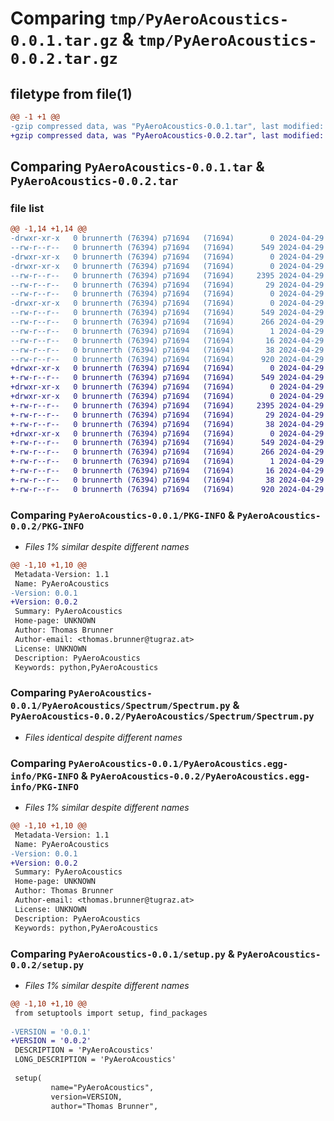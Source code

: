 # Comparing `tmp/PyAeroAcoustics-0.0.1.tar.gz` & `tmp/PyAeroAcoustics-0.0.2.tar.gz`

## filetype from file(1)

```diff
@@ -1 +1 @@
-gzip compressed data, was "PyAeroAcoustics-0.0.1.tar", last modified: Mon Apr 29 15:20:50 2024, max compression
+gzip compressed data, was "PyAeroAcoustics-0.0.2.tar", last modified: Mon Apr 29 15:33:16 2024, max compression
```

## Comparing `PyAeroAcoustics-0.0.1.tar` & `PyAeroAcoustics-0.0.2.tar`

### file list

```diff
@@ -1,14 +1,14 @@
-drwxr-xr-x   0 brunnerth (76394) p71694   (71694)        0 2024-04-29 15:20:50.762444 PyAeroAcoustics-0.0.1/
--rw-r--r--   0 brunnerth (76394) p71694   (71694)      549 2024-04-29 15:20:50.761092 PyAeroAcoustics-0.0.1/PKG-INFO
-drwxr-xr-x   0 brunnerth (76394) p71694   (71694)        0 2024-04-29 15:20:50.755323 PyAeroAcoustics-0.0.1/PyAeroAcoustics/
-drwxr-xr-x   0 brunnerth (76394) p71694   (71694)        0 2024-04-29 15:20:50.759678 PyAeroAcoustics-0.0.1/PyAeroAcoustics/Spectrum/
--rw-r--r--   0 brunnerth (76394) p71694   (71694)     2395 2024-04-29 15:13:46.000000 PyAeroAcoustics-0.0.1/PyAeroAcoustics/Spectrum/Spectrum.py
--rw-r--r--   0 brunnerth (76394) p71694   (71694)       29 2024-04-29 15:14:45.000000 PyAeroAcoustics-0.0.1/PyAeroAcoustics/Spectrum/__init__.py
--rw-r--r--   0 brunnerth (76394) p71694   (71694)        0 2024-04-29 14:19:04.000000 PyAeroAcoustics-0.0.1/PyAeroAcoustics/__init__.py
-drwxr-xr-x   0 brunnerth (76394) p71694   (71694)        0 2024-04-29 15:20:50.757693 PyAeroAcoustics-0.0.1/PyAeroAcoustics.egg-info/
--rw-r--r--   0 brunnerth (76394) p71694   (71694)      549 2024-04-29 15:20:50.756266 PyAeroAcoustics-0.0.1/PyAeroAcoustics.egg-info/PKG-INFO
--rw-r--r--   0 brunnerth (76394) p71694   (71694)      266 2024-04-29 15:20:50.756964 PyAeroAcoustics-0.0.1/PyAeroAcoustics.egg-info/SOURCES.txt
--rw-r--r--   0 brunnerth (76394) p71694   (71694)        1 2024-04-29 15:20:50.757383 PyAeroAcoustics-0.0.1/PyAeroAcoustics.egg-info/dependency_links.txt
--rw-r--r--   0 brunnerth (76394) p71694   (71694)       16 2024-04-29 15:20:50.757771 PyAeroAcoustics-0.0.1/PyAeroAcoustics.egg-info/top_level.txt
--rw-r--r--   0 brunnerth (76394) p71694   (71694)       38 2024-04-29 15:20:50.762536 PyAeroAcoustics-0.0.1/setup.cfg
--rw-r--r--   0 brunnerth (76394) p71694   (71694)      920 2024-04-29 15:20:21.000000 PyAeroAcoustics-0.0.1/setup.py
+drwxr-xr-x   0 brunnerth (76394) p71694   (71694)        0 2024-04-29 15:33:16.250267 PyAeroAcoustics-0.0.2/
+-rw-r--r--   0 brunnerth (76394) p71694   (71694)      549 2024-04-29 15:33:16.249552 PyAeroAcoustics-0.0.2/PKG-INFO
+drwxr-xr-x   0 brunnerth (76394) p71694   (71694)        0 2024-04-29 15:33:16.244797 PyAeroAcoustics-0.0.2/PyAeroAcoustics/
+drwxr-xr-x   0 brunnerth (76394) p71694   (71694)        0 2024-04-29 15:33:16.248700 PyAeroAcoustics-0.0.2/PyAeroAcoustics/Spectrum/
+-rw-r--r--   0 brunnerth (76394) p71694   (71694)     2395 2024-04-29 15:31:09.000000 PyAeroAcoustics-0.0.2/PyAeroAcoustics/Spectrum/Spectrum.py
+-rw-r--r--   0 brunnerth (76394) p71694   (71694)       29 2024-04-29 15:14:45.000000 PyAeroAcoustics-0.0.2/PyAeroAcoustics/Spectrum/__init__.py
+-rw-r--r--   0 brunnerth (76394) p71694   (71694)       38 2024-04-29 15:30:55.000000 PyAeroAcoustics-0.0.2/PyAeroAcoustics/__init__.py
+drwxr-xr-x   0 brunnerth (76394) p71694   (71694)        0 2024-04-29 15:33:16.247628 PyAeroAcoustics-0.0.2/PyAeroAcoustics.egg-info/
+-rw-r--r--   0 brunnerth (76394) p71694   (71694)      549 2024-04-29 15:33:16.245602 PyAeroAcoustics-0.0.2/PyAeroAcoustics.egg-info/PKG-INFO
+-rw-r--r--   0 brunnerth (76394) p71694   (71694)      266 2024-04-29 15:33:16.246344 PyAeroAcoustics-0.0.2/PyAeroAcoustics.egg-info/SOURCES.txt
+-rw-r--r--   0 brunnerth (76394) p71694   (71694)        1 2024-04-29 15:33:16.247111 PyAeroAcoustics-0.0.2/PyAeroAcoustics.egg-info/dependency_links.txt
+-rw-r--r--   0 brunnerth (76394) p71694   (71694)       16 2024-04-29 15:33:16.247703 PyAeroAcoustics-0.0.2/PyAeroAcoustics.egg-info/top_level.txt
+-rw-r--r--   0 brunnerth (76394) p71694   (71694)       38 2024-04-29 15:33:16.250350 PyAeroAcoustics-0.0.2/setup.cfg
+-rw-r--r--   0 brunnerth (76394) p71694   (71694)      920 2024-04-29 15:33:11.000000 PyAeroAcoustics-0.0.2/setup.py
```

### Comparing `PyAeroAcoustics-0.0.1/PKG-INFO` & `PyAeroAcoustics-0.0.2/PKG-INFO`

 * *Files 1% similar despite different names*

```diff
@@ -1,10 +1,10 @@
 Metadata-Version: 1.1
 Name: PyAeroAcoustics
-Version: 0.0.1
+Version: 0.0.2
 Summary: PyAeroAcoustics
 Home-page: UNKNOWN
 Author: Thomas Brunner
 Author-email: <thomas.brunner@tugraz.at>
 License: UNKNOWN
 Description: PyAeroAcoustics
 Keywords: python,PyAeroAcoustics
```

### Comparing `PyAeroAcoustics-0.0.1/PyAeroAcoustics/Spectrum/Spectrum.py` & `PyAeroAcoustics-0.0.2/PyAeroAcoustics/Spectrum/Spectrum.py`

 * *Files identical despite different names*

### Comparing `PyAeroAcoustics-0.0.1/PyAeroAcoustics.egg-info/PKG-INFO` & `PyAeroAcoustics-0.0.2/PyAeroAcoustics.egg-info/PKG-INFO`

 * *Files 1% similar despite different names*

```diff
@@ -1,10 +1,10 @@
 Metadata-Version: 1.1
 Name: PyAeroAcoustics
-Version: 0.0.1
+Version: 0.0.2
 Summary: PyAeroAcoustics
 Home-page: UNKNOWN
 Author: Thomas Brunner
 Author-email: <thomas.brunner@tugraz.at>
 License: UNKNOWN
 Description: PyAeroAcoustics
 Keywords: python,PyAeroAcoustics
```

### Comparing `PyAeroAcoustics-0.0.1/setup.py` & `PyAeroAcoustics-0.0.2/setup.py`

 * *Files 1% similar despite different names*

```diff
@@ -1,10 +1,10 @@
 from setuptools import setup, find_packages
 
-VERSION = '0.0.1' 
+VERSION = '0.0.2' 
 DESCRIPTION = 'PyAeroAcoustics'
 LONG_DESCRIPTION = 'PyAeroAcoustics'
 
 setup(
         name="PyAeroAcoustics", 
         version=VERSION,
         author="Thomas Brunner",
```

